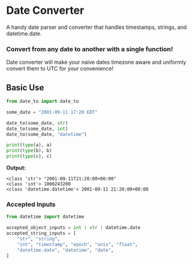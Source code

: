 # Date Converter

A handy date parser and converter that handles timestamps, strings, and datetime.date.

### Convert from any date to another with a single function!

Date converter will make your naive dates timezone aware and uniformly convert them to UTC for your convenience!

## Basic Use

```python
from date_to import date_to

some_date = "2001-09-11 17:20 EDT"

date_to(some_date, str)
date_to(some_date, int)
date_to(some_date, "datetime")

print(type(a), a)
print(type(b), b)
print(type(c), c)
```

**Output:**

```
<class 'str'> "2001-09-11T21:20:00+00:00"
<class 'int'> 1000243200
<class 'datetime.datetime'> 2001-09-11 21:20:00+00:00
```

### Accepted Inputs

```python
from datetime import datetime

accepted_object_inputs = int | str | datetime.date
accepted_string_inputs = [
    "str", "string",
    "int", "timestamp", "epoch", "unix", "float",
    "datetime.date", "datetime", "date",
]
```
